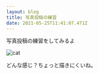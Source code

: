 ```yaml
---
layout: blog
title: 写真投稿の練習
date: 2021-05-25T11:41:07.471Z
---
```

写真投稿の練習をしてみるよ



![cat](/images/uploads/cat-covid-19-mask.jpg "catcatcat")

どんな感じ？ちょっと描きにくいね。